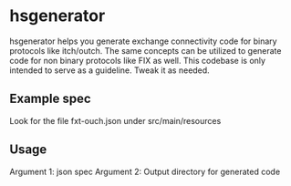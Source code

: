 # hsgenerator

hsgenerator helps you generate exchange connectivity code for binary protocols like itch/outch. The same concepts can be utilized to generate code for non binary protocols like FIX as well.
This codebase is only intended to serve as a guideline. Tweak it as needed.

## Example spec
Look for the file fxt-ouch.json under src/main/resources

## Usage
Argument 1: json spec
Argument 2: Output directory for generated code
